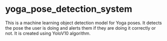 # yoga_pose_detection_system

This is a machine learning object detection model for Yoga poses. 
It detects the pose the user is doing and alerts them if they are doing it correctly or not.
It is created using YoloV10 algorithm.